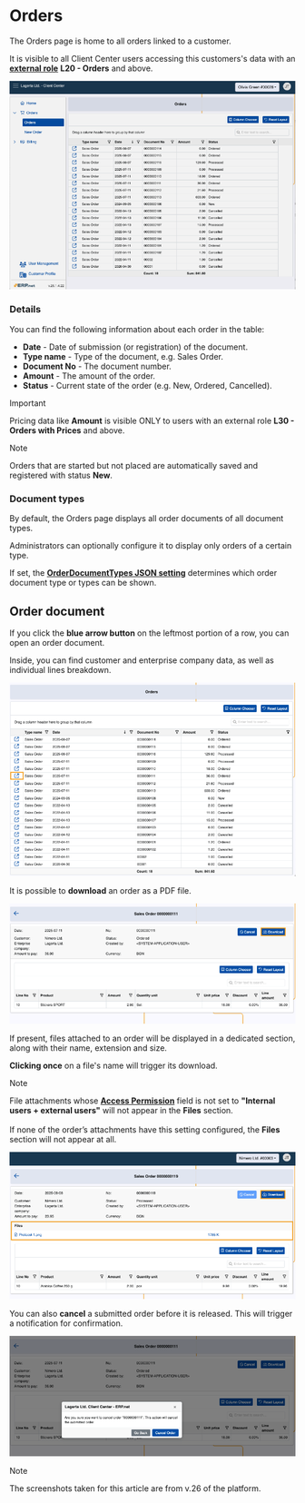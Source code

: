 # Orders

The Orders page is home to all orders linked to a customer.

It is visible to all Client Center users accessing this customers's data with an **[external role](https://docs.erp.net/tech/modules/crm/sales/customers/external-access.html#roles)** **L20 - Orders** and above.

![pictures](pictures/orders_screen_new_new.png)

### Details

You can find the following information about each order in the table:

- **Date** - Date of submission (or registration) of the document.
- **Type name** - Type of the document, e.g. Sales Order.
- **Document No** - The document number.
- **Amount** - The amount of the order. 
- **Status** - Current state of the order (e.g. New, Ordered, Cancelled).

> [!Important]
>
> Pricing data like **Amount** is visible ONLY to users with an external role **L30 - Orders with Prices** and above.

> [!NOTE]
>
> Orders that are started but not placed are automatically saved and registered with status **New**.

### Document types

By default, the Orders page displays all order documents of all document types.

Administrators can optionally configure it to display only orders of a certain type. 

If set, the **[OrderDocumentTypes JSON setting](https://docs.erp.net/tech/modules/crm/clientcenter/reference.html#orderdocumenttypes-setting)** determines which order document type or types can be shown.

## Order document 

If you click the **blue arrow button** on the leftmost portion of a row, you can open an order document.

Inside, you can find customer and enterprise company data, as well as individual lines breakdown.

![pictures](pictures/orders_sele.png)

It is possible to **download** an order as a PDF file.

![pictures](pictures/order_details_download.png)
   
If present, files attached to an order will be displayed in a dedicated section, along with their name, extension and size.

**Clicking once** on a file's name will trigger its download.

> [!NOTE]
> File attachments whose **[Access Permission](https://docs.erp.net/webclient/introduction/how-to/access-permission-field.html)** field is not set to **"Internal users + external users"** will not appear in the **Files** section. <br> <br>
> If none of the order’s attachments have this setting configured, the **Files** section will not appear at all.

![pictures](pictures/order_file_downloads_new.png)

You can also **cancel** a submitted order before it is released. This will trigger a notification for confirmation.

![pictures](pictures/order_cancel.png)

> [!NOTE]
> 
> The screenshots taken for this article are from v.26 of the platform.
